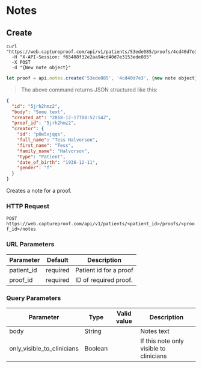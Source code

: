 # Notes

<!-- ######################################################  Create endpoint -->
## Create

```shell
curl "https://web.captureproof.com/api/v1/patients/53ede085/proofs/4cd40d7e3/notes"
  -H "X-API-Session: f65408f32e2aa94cd40d7e3153ede085"
  -X POST
  -d "{New note object}"
```

```javascript
let proof = api.notes.create('53ede085', '4cd40d7e3', {new note object});
```

> The above command returns JSON structured like this:

```json
{
  "id": "5jrh2hmz2",
  "body": "Some text",
  "created_at": "2018-12-17T08:52:54Z",
  "proof_id": "5jrh2hmz2",
  "creator": {
    "id": "p0w5xjqqs",
    "full_name": "Tess Halvorson",
    "first_name": "Tess",
    "family_name": "Halvorson",
    "type": "Patient",
    "date_of_birth": "1936-12-11",
    "gender": "f"
  }
}
```

Creates a note for a proof.

### HTTP Request

`POST https://web.captureproof.com/api/v1/patients/<patient_id>/proofs/<proof_id>/notes`

### URL Parameters

Parameter | Default | Description
--------- | ------- | -----------
patient_id | required| Patient id for a proof
proof_id | required | ID of required proof.

### Query Parameters

Parameter | Type | Valid value | Description
--------- | ---- | ----------- | -----------
body | String | | Notes text
only_visible_to_clinicians | Boolean | | If this note only visible to clinicians
